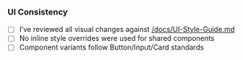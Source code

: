 ### UI Consistency

- [ ] I’ve reviewed all visual changes against [/docs/UI-Style-Guide.md](../docs/UI-Style-Guide.md)
- [ ] No inline style overrides were used for shared components
- [ ] Component variants follow Button/Input/Card standards

